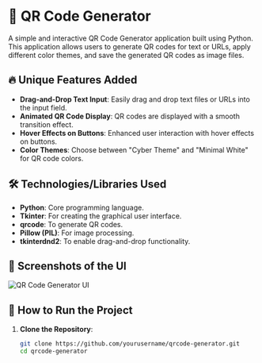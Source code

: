 # 📌 QR Code Generator

A simple and interactive QR Code Generator application built using Python. This application allows users to generate QR codes for text or URLs, apply different color themes, and save the generated QR codes as image files.

## 🔥 Unique Features Added

- **Drag-and-Drop Text Input**: Easily drag and drop text files or URLs into the input field.
- **Animated QR Code Display**: QR codes are displayed with a smooth transition effect.
- **Hover Effects on Buttons**: Enhanced user interaction with hover effects on buttons.
- **Color Themes**: Choose between "Cyber Theme" and "Minimal White" for QR code colors.

## 🛠 Technologies/Libraries Used

- **Python**: Core programming language.
- **Tkinter**: For creating the graphical user interface.
- **qrcode**: To generate QR codes.
- **Pillow (PIL)**: For image processing.
- **tkinterdnd2**: To enable drag-and-drop functionality.

## 🎨 Screenshots of the UI

![QR Code Generator UI](/Users/riddhizunjarrao/Desktop/QRscreenshot.png)

## 🚀 How to Run the Project

1. **Clone the Repository**: 
   ```bash
   git clone https://github.com/yourusername/qrcode-generator.git
   cd qrcode-generator
